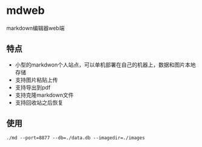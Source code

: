 # mdweb
markdown编辑器web端

## 特点
- 小型的markdwon个人站点，可以单机部署在自己的机器上，数据和图片本地存储
- 支持图片粘贴上传
- 支持导出到pdf
- 支持克隆markdown文件
- 支持回收站之后恢复

## 使用
```
./md --port=8877 --db=./data.db --imagedir=./images
```
